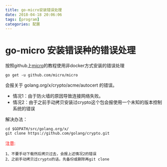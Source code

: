 ```yaml
---
title: go-micro安装错误处理
date: 2018-04-18 20:06:06
tags: [program]
categories: 配置
---
```


# go-micro 安装错误种的错误处理
按照github上[micro](https://github.com/micro/micro/blob/master/README.md)的教程使用非docker方式安装的错误处理
``` shell
go get -u github.com/micro/micro
```
会报关于 golang.org/x/crypto/acme/autocert 的错误。
* 情况1：由于防火墙的原因导致连接网络失败。
* 情况2：由于之前手动拷贝安装过crypto这个包会报使用一个未知的版本控制系统的错误

解决办法：
```
cd $GOPATH/src/golang.org/x/
git clone https://github.com/golang/crypto.git
```
<font color=red>注意:</font>
```
1、不要手动下载然后拷贝过去，会报上述情况2的错误
2、之前手动拷贝过crypto的话，先备份或删除再git clone
```
